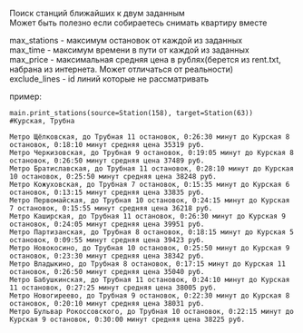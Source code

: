 Поиск станций ближайших к двум заданным  
Может быть полезно если собираетесь снимать квартиру вместе   

max_stations - максимум остановок от каждой из заданных  
max_time - максимум времени в пути от каждой из заданных  
max_price - максимальная средняя цена в рублях(берется из rent.txt, набрана из интернета. Может отличаться от реальности)  
exclude_lines - id линий которые не рассматривать  

пример:

    main.print_stations(source=Station(158), target=Station(63))
    #Курская, Трубна
    
    Метро Щёлковская, до Трубная 11 остановок, 0:26:30 минут до Курская 8 остановок, 0:18:10 минут средняя цена 35319 руб.
    Метро Черкизовская, до Трубная 9 остановок, 0:19:05 минут до Курская 8 остановок, 0:26:50 минут средняя цена 37489 руб.
    Метро Братиславская, до Трубная 11 остановок, 0:28:10 минут до Курская 10 остановок, 0:25:50 минут средняя цена 38248 руб.
    Метро Кожуховская, до Трубная 7 остановок, 0:15:35 минут до Курская 6 остановок, 0:13:15 минут средняя цена 33835 руб.
    Метро Первомайская, до Трубная 10 остановок, 0:24:15 минут до Курская 7 остановок, 0:15:55 минут средняя цена 36218 руб.
    Метро Каширская, до Трубная 11 остановок, 0:26:30 минут до Курская 9 остановок, 0:24:05 минут средняя цена 39951 руб.
    Метро Партизанская, до Трубная 8 остановок, 0:18:15 минут до Курская 5 остановок, 0:09:55 минут средняя цена 39423 руб.
    Метро Новокосино, до Трубная 10 остановок, 0:25:50 минут до Курская 9 остановок, 0:23:30 минут средняя цена 38342 руб.
    Метро Владыкино, до Трубная 8 остановок, 0:17:15 минут до Курская 11 остановок, 0:26:50 минут средняя цена 35040 руб.
    Метро Бабушкинская, до Трубная 11 остановок, 0:24:10 минут до Курская 11 остановок, 0:27:25 минут средняя цена 38005 руб.
    Метро Новогиреево, до Трубная 9 остановок, 0:22:30 минут до Курская 8 остановок, 0:20:10 минут средняя цена 38031 руб.
    Метро Бульвар Рокоссовского, до Трубная 10 остановок, 0:22:15 минут до Курская 9 остановок, 0:30:00 минут средняя цена 38225 руб.
    
